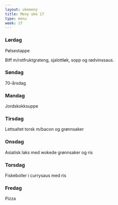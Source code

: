 ```yaml
---
layout: ukemeny
title: Meny uke 17
type: menu
week: 17
---
```


### Lørdag

Pølsestappe

Biff m/rotfruktgrateng, sjalottløk, sopp og rødvinssaus. 

### Søndag

70-årsdag

### Mandag

Jordskokksuppe

### Tirsdag

Lettsaltet torsk m/bacon og grønnsaker

### Onsdag

Asiatisk laks med wokede grønnsaker og ris

### Torsdag

Fiskeboller i currysaus med ris

### Fredag

Pizza

